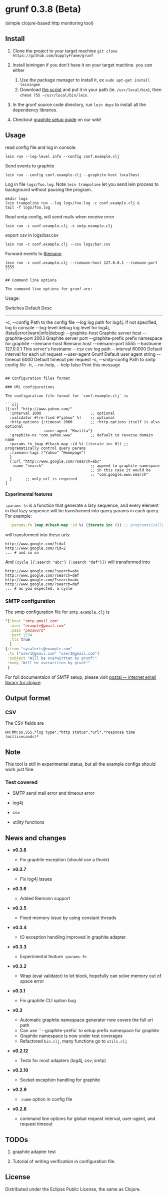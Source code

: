 # grunf 0.3.8 (Beta)

(simple clojure-based http monitoring tool)

## Install

1. Clone the project to your target machine `git clone https://github.com/SupplyFrame/grunf`

2. Install leiningen if you don't have it on your target machine. you can either
    1. Use the package manager to install it, ex `sudo apt-get install leiningen`
    2. Download [the script](https://raw.github.com/technomancy/leiningen/stable/bin/lein) and put it in your path (ie. `/usr/local/bin`), then `chmod 755 ~/usr/local/bin/lein`.

3. In the grunf source code directory, run `lein deps` to install all the dependency libraries.

4. Checkout [graphite setup guide][] on our wiki!

[graphite setup guide]: https://github.com/SupplyFrame/grunf/wiki/graphite-on-ubuntu


## Usage

read config file and log in console.
```
lein run --log-level info --config conf.example.clj
```

Send events to graphite
```
lein run --config conf.example.clj --graphite-host localhost
```

Log in file `logs/foo.log`. Note `lein trampoline` let you send lein process to background without pausing the program.

```
mkdir logs
lein trampoline run --log logs/foo.log -c conf.example.clj &
tail -f logs/foo.log
```

Read smtp config, will send mails when receive error
```
lein run -c conf.example.clj -s smtp.example.clj
```

export csv in logs/bar.csv
```
lein run -c conf.example.clj --csv logs/bar.csv
```

Forward events to [Riemann][]

[Riemann]: http://riemann.io

```
lein run -c conf.example.clj --riemann-host 127.0.0.1 --riemann-port 5555
``

## Command line options

The command line options for grunf are:

```
Usage:

 Switches               Default    Desc
 --------               -------    ----
 -c, --config                      Path to the config file
 --log                             log path for log4j. If not specified, log to console 
 --log-level            debug      log level for log4j, (fatal|error|warn|info|debug)
 --graphite-host                   Graphite server host
 --graphite-port        2003       Graphite server port
 --graphite-prefix                 prefix namespace for graphite
 --riemann-host                    Riemann host
 --riemann-port         5555
 --hostname             127.0.0.1  This server's hostname
 --csv                             csv log path
 --interval             60000      Default interval for each url request
 --user-agent           Grunf      Default user agent string
 --timeout              6000       Default timeout per request
 -s, --smtp-config                 Path to smtp config file 
 -h, --no-help, --help  false      Print this message
```

## Configuration files format

### URL configurations

The configuration file format for `conf.example.clj` is

```clj
[{:url "http://www.yahoo.com/"
  :interval 1000                      ;; optional
  :validator #(re-find #"yahoo" %)    ;; optional
  :http-options {:timeout 2000        ;; :http-options itself is also optional 
                 :user-agent "Mozilla"}
  :graphite-ns "com.yahoo.www"        ;; defualt to reverse domain name
  :params-fn (map #(hash-map :id %) (iterate inc 0)) ;; programatically control query params
  :riemann-tags ["Yahoo" "Homepage"]
  }
  {:url "http://www.google.com/?search=abc"
   :name "search"                     ;; append to graphite namespace
                                      ;; in this case it would be
                                      ;; "com.google.www.search"
  }      ;; only url is required
]
```

#### Experimental features

`:params-fn` is a function that generate a lazy sequence, and every element in that lazy sequence will be transformed into query params in each query. For example:

```clj
  :params-fn (map #(hash-map :id %) (iterate inc 0)) ;; programatically control query params
```

will transformed into these urls:

```
http://www.google.com/?id=1
http://www.google.com/?id=2
... # and so on
```

And `(cycle [{:search "abc"} {:search "def"}])` will transformed into

```
http://www.google.com/?search=abc
http://www.google.com/?search=def
http://www.google.com/?search=abc
http://www.google.com/?search=def
... # as you expected, a cycle
```

### SMTP configuration

The smtp configuration file for `smtp.example.clj` is

```clj
^{:host "smtp.gmail.com"
  :user "example@gmail.com"
  :pass "password"
  :port 1234
  :tls true
  }
{:from "sysalerts@example.com"
 :to ["user1@gmail.com" "user2@gmail.com"]
 :subject "Will be overwirtten by grunf!"
 :body "Will be overwritten by grunf!"
 }
```

For full documentaion of SMTP setup, please visit [postal -- internet email library for clojure](https://github.com/drewr/postal).

## Output format

### CSV

The CSV fields are

```
HH:MM:ss,SSS,*log type*,*http status*,*url*,*response time (milliseconds)*
```

## Note

This tool is still in experimental status, but all the example configs should work just fine.

### Test covered

* SMTP send mail error and timeout error

* log4j

* csv

* utility functions

## News and changes

* **v0.3.8**
  - Fix graphite exception (should use a thunk)

* **v0.3.7**
  - Fix log4j issues

* **v0.3.6**
  - Added Riemann support

* **v0.3.5**
  - Fixed memory issue by using constant threads

* **v0.3.4**
  - IO exception handling improved in graphite adapter.

* **v0.3.3**
  - Experimental feature `:params-fn`

* **v0.3.2**
  - Wrap (eval validator) to let block, hopefully can solve memory out of space error

* **v0.3.1**
  - Fix graphite CLI option bug

* **v0.3**
  - Automatic graphite namespace generator now covers the full uri path
  - Can use ``--graphite-prefix` to setup prefix namespace for graphite
  - Graphite namespace is now under test coverages
  - Refactored `bin.clj`, many functions go to `utils.clj`

* **v0.2.12**
  - Tests for most adapters (log4j, csv, smtp)

* **v0.2.10**
  - Socket exception handling for graphite

* **v0.2.9**
  - `:name` option in config file

* **v0.2.8**
  - command line options for global request interval, user-agent, and request timeout

## TODOs


1. graphite adapter test

1. Tutorial of writing verification in configuration file.

## License

Distributed under the Eclipse Public License, the same as Clojure.
